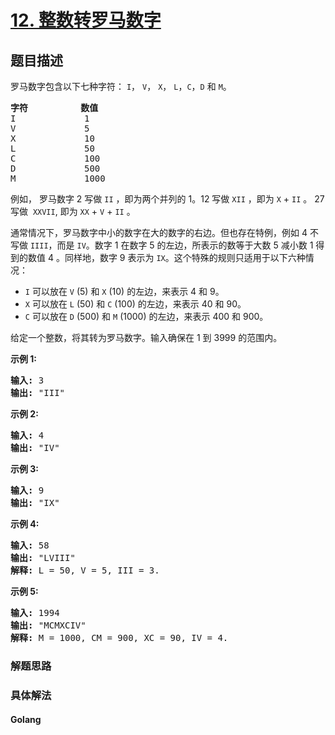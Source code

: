 # [12. 整数转罗马数字](https://leetcode-cn.com/problems/integer-to-roman)

## 题目描述
<!-- 这里写题目描述 -->
<p>罗马数字包含以下七种字符：&nbsp;<code>I</code>，&nbsp;<code>V</code>，&nbsp;<code>X</code>，&nbsp;<code>L</code>，<code>C</code>，<code>D</code>&nbsp;和&nbsp;<code>M</code>。</p>

<pre><strong>字符</strong>          <strong>数值</strong>
I             1
V             5
X             10
L             50
C             100
D             500
M             1000</pre>

<p>例如， 罗马数字 2 写做&nbsp;<code>II</code>&nbsp;，即为两个并列的 1。12 写做&nbsp;<code>XII</code>&nbsp;，即为&nbsp;<code>X</code>&nbsp;+&nbsp;<code>II</code>&nbsp;。 27 写做&nbsp;&nbsp;<code>XXVII</code>, 即为&nbsp;<code>XX</code>&nbsp;+&nbsp;<code>V</code>&nbsp;+&nbsp;<code>II</code>&nbsp;。</p>

<p>通常情况下，罗马数字中小的数字在大的数字的右边。但也存在特例，例如 4 不写做&nbsp;<code>IIII</code>，而是&nbsp;<code>IV</code>。数字 1 在数字 5 的左边，所表示的数等于大数 5 减小数 1 得到的数值 4 。同样地，数字 9 表示为&nbsp;<code>IX</code>。这个特殊的规则只适用于以下六种情况：</p>

<ul>
	<li><code>I</code>&nbsp;可以放在&nbsp;<code>V</code>&nbsp;(5) 和&nbsp;<code>X</code>&nbsp;(10) 的左边，来表示 4 和 9。</li>
	<li><code>X</code>&nbsp;可以放在&nbsp;<code>L</code>&nbsp;(50) 和&nbsp;<code>C</code>&nbsp;(100) 的左边，来表示 40 和&nbsp;90。&nbsp;</li>
	<li><code>C</code>&nbsp;可以放在&nbsp;<code>D</code>&nbsp;(500) 和&nbsp;<code>M</code>&nbsp;(1000) 的左边，来表示&nbsp;400 和&nbsp;900。</li>
</ul>

<p>给定一个整数，将其转为罗马数字。输入确保在 1&nbsp;到 3999 的范围内。</p>

<p><strong>示例&nbsp;1:</strong></p>

<pre><strong>输入:</strong>&nbsp;3
<strong>输出:</strong> &quot;III&quot;</pre>

<p><strong>示例&nbsp;2:</strong></p>

<pre><strong>输入:</strong>&nbsp;4
<strong>输出:</strong> &quot;IV&quot;</pre>

<p><strong>示例&nbsp;3:</strong></p>

<pre><strong>输入:</strong>&nbsp;9
<strong>输出:</strong> &quot;IX&quot;</pre>

<p><strong>示例&nbsp;4:</strong></p>

<pre><strong>输入:</strong>&nbsp;58
<strong>输出:</strong> &quot;LVIII&quot;
<strong>解释:</strong> L = 50, V = 5, III = 3.
</pre>

<p><strong>示例&nbsp;5:</strong></p>

<pre><strong>输入:</strong>&nbsp;1994
<strong>输出:</strong> &quot;MCMXCIV&quot;
<strong>解释:</strong> M = 1000, CM = 900, XC = 90, IV = 4.</pre>



### 解题思路


### 具体解法

<!-- tabs:start -->

#### **Golang**
```go

```

<!-- tabs:end -->

